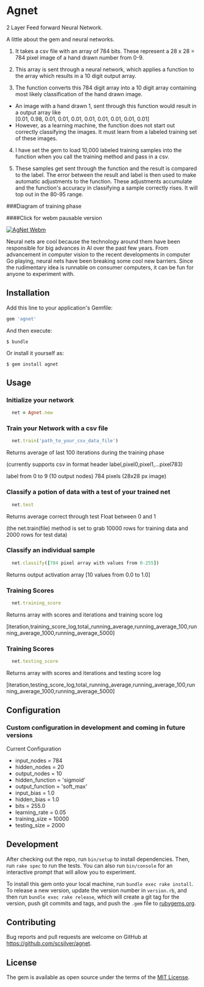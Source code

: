 # Agnet

2 Layer Feed forward Neural Network.

A little about the gem and neural networks.

1. It takes a csv file with an array of 784 bits. These represent a 28 x 28 = 784 pixel image of a hand drawn number from 0-9.

2. This array is sent through a neural network, which applies a function to the array which results in a 10 digit output array.

3. The function converts this 784 digit array into a 10 digit array containing most likely classification of the hand drawn image.
  - An image with a hand drawn 1, sent through this function would result in a output array like  
[0.01, 0.98, 0.01, 0.01, 0.01, 0.01, 0.01, 0.01, 0.01, 0.01]
  - However, as a learning machine, the function does not start out correctly classifying the images. It must learn from a labeled training set of these images.

4. I have set the gem to load 10,000 labeled training samples into the function when you call the training method and pass in a csv.

5. These samples get sent through the function and the result is compared to the label. The error between the result and label is then used to make automatic adjustments to the function. These adjustments accumulate and the function's accuracy in classifying a sample correctly rises. It will top out in the 80-95 range.

###Diagram of training phase

####Click for webm pausable version

[![AgNet Webm](http://i.imgur.com/MfTKqMv.gif)](https://zippy.gfycat.com/SparklingUnsightlyGopher.webm)

Neural nets are cool because the technology around them have been responsible for big advances in AI over the past few years. From advancement in computer vision to the recent developments in computer Go playing, neural nets have been breaking some cool new barriers. Since the rudimentary idea is runnable on consumer computers, it can be fun for anyone to experiment with.

## Installation

Add this line to your application's Gemfile:

```ruby
gem 'agnet'
```

And then execute:

    $ bundle

Or install it yourself as:

    $ gem install agnet

## Usage
### Initialize your network
```ruby
  net = Agnet.new
```

### Train your Network with a csv file
```ruby
  net.train('path_to_your_csv_data_file')
```
Returns average of last 100 iterations during the training phase

(currently supports csv in format header label,pixel0,pixel1,...pixel783)

label from 0 to 9 (10 output nodes) 784 pixels (28x28 px image)

### Classify a potion of data with a test of your trained net
```ruby
  net.test
```
Returns average correct through test Float between 0 and 1

(the net.train(file) method is set to grab 10000 rows for training data and 2000 rows for test data)

### Classify an individual sample
```ruby
  net.classify([784 pixel array with values from 0-255])
```
Returns output activation array [10 values from 0.0 to 1.0]

### Training Scores
```ruby
  net.training_score
```
Returns array with scores and iterations and training score log

[iteration,training_score_log,total_running_average,running_average_100,running_average_1000,running_average_5000]

### Training Scores
```ruby
  net.testing_score
```
Returns array with scores and iterations and testing score log

[iteration,testing_score_log,total_running_average,running_average_100,running_average_1000,running_average_5000]

## Configuration

### Custom configuration in development and coming in future versions

Current Configuration

- input_nodes = 784
- hidden_nodes = 20
- output_nodes = 10
- hidden_function = 'sigmoid'
- output_function = 'soft_max'
- input_bias = 1.0
- hidden_bias = 1.0
- bits = 255.0
- learning_rate = 0.05
- training_size = 10000
- testing_size = 2000


## Development

After checking out the repo, run `bin/setup` to install dependencies. Then, run `rake spec` to run the tests. You can also run `bin/console` for an interactive prompt that will allow you to experiment.

To install this gem onto your local machine, run `bundle exec rake install`. To release a new version, update the version number in `version.rb`, and then run `bundle exec rake release`, which will create a git tag for the version, push git commits and tags, and push the `.gem` file to [rubygems.org](https://rubygems.org).

## Contributing

Bug reports and pull requests are welcome on GitHub at https://github.com/scsilver/agnet.


## License

The gem is available as open source under the terms of the [MIT License](http://opensource.org/licenses/MIT).
